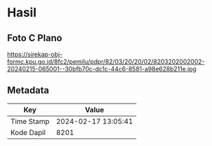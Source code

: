 # Hasil

## Foto C Plano

https://sirekap-obj-formc.kpu.go.id/8fc2/pemilu/pdpr/82/03/20/20/02/8203202002002-20240215-065001--30bfb70c-dc1c-44c6-8581-a98e628b211e.jpg


## Metadata

| Key        | Value               |
| ---------- | ------------------- |
| Time Stamp | 2024-02-17 13:05:41 |
| Kode Dapil | 8201                |



